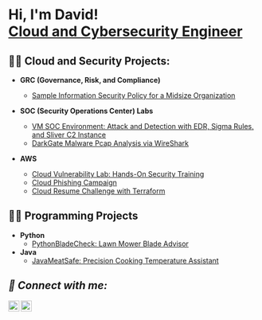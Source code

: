 <h1>Hi, I'm David! <br/><a href="(https://www.linkedin.com/in/davidclacey/)">Cloud and Cybersecurity Engineer</a>

<h2>👨‍💻 Cloud and Security Projects:</h2>


- **GRC (Governance, Risk, and Compliance)**
  - [Sample Information Security Policy for a Midsize Organization](https://github.com/Dlacey1/InfoSec-GRC-Policy/blob/main/README.md)

- **SOC (Security Operations Center) Labs**
  - [VM SOC Environment: Attack and Detection with EDR, Sigma Rules, and Sliver C2 Instance](https://github.com/Dlacey1/Sigma-LimaCharlie-SOC-C2-Instance)
  - [DarkGate Malware Pcap Analysis via WireShark](https://github.com/Dlacey1/DarkGate-Malware-Pcap-Analysis-Wireshark/tree/main)

- **AWS**
  - [Cloud Vulnerability Lab: Hands-On Security Training](https://github.com/Dlacey1/AWS-Cloud-Vulnerability-Lab-Hands-On-Security-Training)
  - [Cloud Phishing Campaign](https://github.com/Dlacey1/AWS-Phishing-Lab/blob/main/README.md)
  - [Cloud Resume Challenge with Terraform](https://github.com/Dlacey1/Cloud-Resume-Challenge/blob/main/README.md)


<h2>👨‍💻 Programming Projects </h2>

- <b>Python</b>
  - [PythonBladeCheck: Lawn Mower Blade Advisor](https://replit.com/@davidclacey/PythonBladeCheck)
- <b>Java</b>
  - [JavaMeatSafe: Precision Cooking Temperature Assistant](https://replit.com/@davidclacey/JavaMeatSafe) <b><i>

<h2> 🤳 Connect with me:</h2>


[<img align="left" alt="DavidLacey | Twitter" width="22px" src="https://cdn.jsdelivr.net/npm/simple-icons@v3/icons/twitter.svg" />][twitter]
[<img align="left" alt="DavidLacey | LinkedIn" width="22px" src="https://cdn.jsdelivr.net/npm/simple-icons@v3/icons/linkedin.svg" />][linkedin]


[twitter]: https://twitter.com/CloudSecSage
[linkedin]: https://www.linkedin.com/in/davidclacey/

<!--
**dlacey1/dlacey1** is a ✨ _special_ ✨ repository because its `README.md` (this file) appears on your GitHub profile.

Here are some ideas to get you started:

- 🔭 I’m currently working on ...
- 🌱 I’m currently learning ...
- 👯 I’m looking to collaborate on ...
- 🤔 I’m looking for help with ...
- 💬 Ask me about ...
- 📫 How to reach me: ...
- 😄 Pronouns: ...
- ⚡ Fun fact: ...
-->
